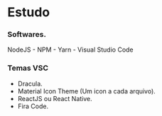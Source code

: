 # Estudo

### Softwares. 

NodeJS - NPM - Yarn - Visual Studio Code

### Temas VSC 

- Dracula.
- Material Icon Theme (Um icon a cada arquivo).
- ReactJS ou React Native.
- Fira Code.
